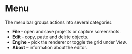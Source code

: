 # Menu

The menu bar groups actions into several categories.

- **File** – open and save projects or capture screenshots.
- **Edit** – copy, paste and delete objects.
- **Engine** – pick the renderer or toggle the grid under *View*.
- **About** – information about the editor.
